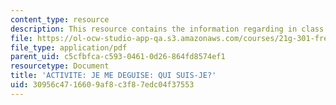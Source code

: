 ```yaml
---
content_type: resource
description: This resource contains the information regarding in class activities.
file: https://ol-ocw-studio-app-qa.s3.amazonaws.com/courses/21g-301-french-i-fall-2004/30956c4716609af8c3f87edc04f37553_MIT21G_301F04_ch5_ex3.pdf
file_type: application/pdf
parent_uid: c5cfbfca-c593-0461-0d26-864fd8574ef1
resourcetype: Document
title: 'ACTIVITE: JE ME DEGUISE: QUI SUIS-JE?'
uid: 30956c47-1660-9af8-c3f8-7edc04f37553
---
```

